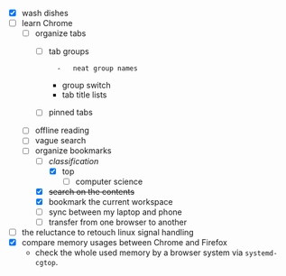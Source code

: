 - [x] wash dishes
-	[ ] learn Chrome 
	-	[ ] organize tabs 
		-	[ ] tab groups
		 
				-	neat group names 
			-	group switch
			-	tab title lists
		-	[ ] pinned tabs 
	-	[ ] offline reading
	-	[ ] vague search
	-	[ ] organize bookmarks
		-	[ ] *classification*
			-	[x] top 
				-	[ ] computer science 
		-	[x] ~~search on the contents~~
		-	[x] bookmark the current workspace
		-	[ ] sync between my laptop and phone
		-	[ ] transfer from one browser to another 
- [ ] the reluctance to retouch linux signal handling
- [x] compare memory usages between Chrome and Firefox
  - check the whole used memory by a browser system via `systemd-cgtop`. 
<!--stackedit_data:
eyJoaXN0b3J5IjpbMTE5NDYxNTE5NCw1MDk3ODMwMzQsLTg5OT
M4OTc0NSwxODU1MTM0OTkwXX0=
-->